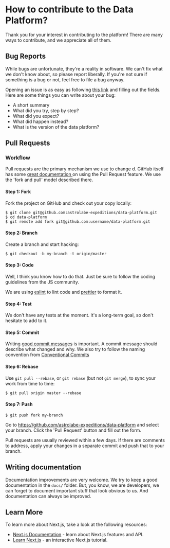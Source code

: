 # How to contribute to the Data Platform?

Thank you for your interest in contributing to the platform! There are many ways to
contribute, and we appreciate all of them.

## Bug Reports

While bugs are unfortunate, they're a reality in software. We can't fix what we
don't know about, so please report liberally. If you're not sure if something is
a bug or not, feel free to file a bug anyway.

Opening an issue is as easy as following
[this link](https://github.com/astrolabe-expeditions/data-platform/issues/new) and filling out the
fields. Here are some things you can write about your bug:

- A short summary
- What did you try, step by step?
- What did you expect?
- What did happen instead?
- What is the version of the data platform?

## Pull Requests

### Workflow

Pull requests are the primary mechanism we use to change d. GitHub itself has
some [great documentation ](https://docs.github.com/en/pull-requests/collaborating-with-pull-requests/getting-started/about-collaborative-development-models)
on using the Pull Request feature. We use the 'fork and pull' model described
there.

#### Step 1: Fork

Fork the project on GitHub and check out your copy locally:

```
$ git clone git@github.com:astrolabe-expeditions/data-platform.git
$ cd data-platform
$ git remote add fork git@github.com:username/data-platform.git
```

#### Step 2: Branch

Create a branch and start hacking:

```
$ git checkout -b my-branch -t origin/master
```

#### Step 3: Code

Well, I think you know how to do that. Just be sure to follow the coding
guidelines from the JS community.

We are using [eslint](https://eslint.org/) to lint code and [prettier](https://prettier.io/) to format it.

#### Step 4: Test

We don't have any tests at the moment. It's a long-term goal, so don't hesitate to add to it.

#### Step 5: Commit

Writing
[good commit messages](http://tbaggery.com/2008/04/19/a-note-about-git-commit-messages.html)
is important. A commit message should describe what changed and why. We also try to follow the naming
convention from [Conventional Commits](https://www.conventionalcommits.org/en/v1.0.0/)

#### Step 6: Rebase

Use `git pull --rebase`, or `git rebase` (but not `git merge`), to sync your
work from time to time:

```
$ git pull origin master --rebase
```

#### Step 7: Push

```
$ git push fork my-branch
```

Go to https://github.com/astrolabe-expeditions/data-platform and select your branch. Click the
'Pull Request' button and fill out the form.

Pull requests are usually reviewed within a few days. If there are comments to
address, apply your changes in a separate commit and push that to your branch.

## Writing documentation

Documentation improvements are very welcome. We try to keep a good documentation
in the `docs/` folder. But, you know, we are developers, we can forget to
document important stuff that look obvious to us. And documentation can always
be improved.

## Learn More

To learn more about Next.js, take a look at the following resources:

- [Next.js Documentation](https://nextjs.org/docs) - learn about Next.js features and API.
- [Learn Next.js](https://nextjs.org/learn) - an interactive Next.js tutorial.

